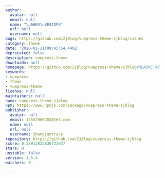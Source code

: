 ```yaml
---
author:
  avatar: null
  email: null
  name: "\u66B4\u8E81DPS"
  url: null
  username: null
bugs: https://github.com/ZjBlog/vuepress-theme-zjblog/issues
category: theme
date: '2020-01-21T09:45:54.440Z'
deprecated: false
description: vuepress-theme
downloads: null
homepage: https://github.com/ZjBlog/vuepress-theme-zjblog#README.md
keywords:
- vuepress
- theme
- vuepress-theme
license: null
maintainers: null
name: vuepress-theme-zjblog
npm: https://www.npmjs.com/package/vuepress-theme-zjblog
publisher:
  avatar: null
  email: 13552960783@163.com
  name: null
  url: null
  username: zhangjuntracy
repository: https://github.com/ZjBlog/vuepress-theme-zjblog
score: 0.32913825836723937
stars: 0
unstable: false
version: 1.5.4
watchers: 0

---
```


